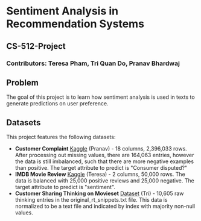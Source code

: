 # Sentiment Analysis in Recommendation Systems
## CS-512-Project
### Contributors: Teresa Pham, Tri Quan Do, Pranav Bhardwaj

## Problem
The goal of this project is to learn how sentiment analysis is used in texts to generate predictions on user preference.

## Datasets
This project features the following datasets: <br>
* **Customer Complaint** [Kaggle](https://www.kaggle.com/datasets/meetnagadia/consumer-complaint-finance?resource=download) (Pranav) - 18 columns, 2,396,033 rows. After processing out missing values, there are 164,063 entries, however the data is still imbalanced, such that there are more negative examples than positive. The target attribute to predict is "Consumer disputed?"
* **IMDB Movie Review** [Kaggle](https://www.kaggle.com/datasets/meetnagadia/consumer-complaint-finance?resource=download) (Teresa) - 2 columns, 50,000 rows. The data is balanced with 25,000 positive reviews and 25,000 negative. The target attribute to predict is "sentiment".
* **Customer Sharing Thinking on Movieset** [Dataset](https://nlp.stanford.edu/sentiment/code.html) (Tri) - 10,605 raw thinking entries in the original_rt_snippets.txt file. This data is normalized to be a text file and indicated by index with majority non-null values.
